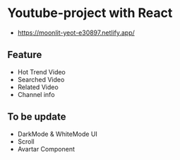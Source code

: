 # Youtube-project with React
* https://moonlit-yeot-e30897.netlify.app/

## Feature
* Hot Trend Video
* Searched Video
* Related Video
* Channel info

## To be update
* DarkMode & WhiteMode UI
* Scroll
* Avartar Component


